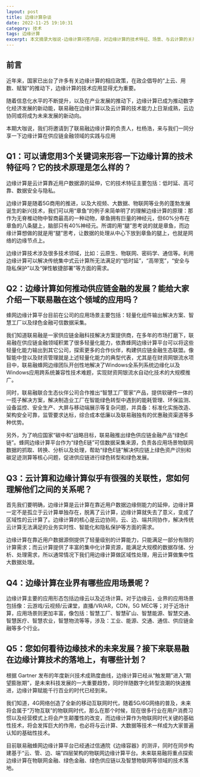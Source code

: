 ```yaml
---
layout: post
title: 边缘计算杂谈
date: 2022-11-25 19:10:31
category: 技术
tags: 边缘计算
excerpt: 本文摘录大咖说-边缘计算问答内容，对边缘计算的技术特征、场景、与云计算的关系以及未来发展做出来我个人的思考和总结
---
```


## 前言

近年来，国家已出台了许多有关边缘计算的相应政策，在政企倡导的“上云、用数、赋智”的推动下，边缘计算的技术应用显得尤为重要。

随着信息化水平的不断提升，以及在产业发展的推动下，边缘计算已成为推动数字化经济发展的新动能，联易融在边缘计算以及云计算的技术能力上日渐成熟，云边协同或将成为未来发展的新动向。

本期大咖说，我们将邀请到了联易融边缘计算的负责人，杜杨浩，来与我们一同分享一下边缘计算在供应链金融领域的实践与应用

## Q1：可以请您用3个关键词来形容一下边缘计算的技术特征吗？它的技术原理是怎么样的？

边缘计算是云计算靠近用户数据源的延伸，它的技术特征主要包括：低时延、高可靠、数据安全与隐私。

边缘计算是随着5G商用的推进，以及大视频、大数据、物联网等业务的蓬勃发展诞生的新兴技术，我们可以用“章鱼”的例子来简单明了的理解边缘计算的原理：那作为无脊椎动物中智商最高的一种动物，章鱼拥有巨量的神经元，但60%分布在章鱼的八条腿上，脑部只有40%神经元。所谓的用“腿”思考说的就是章鱼，而边缘计算想做的就是用“腿”思考，让数据的处理从中心下放到章鱼的腿上，也就是网络的边缘节点上。

边缘计算技术涉及很多技术领域，比如：云原生、物联网、密码学、通信等。利用边缘计算可以解决传统集中式云计算所无法满足的“低时延”，“高带宽”，“安全与隐私保护”以及“弹性敏捷部署”等方面的需求。

## Q2：边缘计算如何推动供应链金融的发展？能给大家介绍一下联易融在这个领域的应用吗？

蜂网边缘计算平台目前在公司的应用场景主要包括：轻量化组件输出解决方案、智慧工厂以及绿色金融可信数据采集。

我们知道联易融是一家供应链金融科技解决方案提供商，在多年的市场打磨下，联易融在供应链金融领域积累了很多轻量化能力，依靠蜂网边缘计算平台可以将这些轻量化能力输出到其它公司，探索更多的合作伙伴，构建供应链金融生态联盟。像智能中登以及财资管理就是上述轻量化能力的典型代表，尤其是在财资网银流水项目中，联易融蜂网边缘团队开创性地解决了Windows全系列系统边缘化以及Windows应用跨系统兼容性技术难题，实现财资网银流水自动化技术的大规模推广。

同时，联易融联合生态伙伴公司合作推出“智慧工厂管家”产品，提供软硬件一体的一揽子解决方案，解决制造业工厂在智能绿色转型中遇到的能耗管理、环保监测、设备监控、安全生产、大屏与移动端展示等复杂问题，并具备：标准化实施改造、架构安全可靠，监管要求达标，综合成本低廉以及联易融独有的优惠融资渠道等多种优势。

另外，为了响应国家“碳中和”战略目标，联易融推出绿色供应链金融产品“绿色E链”。蜂网边缘计算平台作为“绿色E链”可信数据采集来源，负责各应用场景物联网数据的抓取、转换、分析以及处理，帮助“绿色E链”解决供应链上绿色资产识别和碳足迹测算等核心问题，促进供应链进行绿色转型和绿色发展。

## Q3：云计算和边缘计算似乎有很强的关联性，您如何理解他们之间的关系呢？

首先我们要明确，边缘计算是云计算在靠近用户数据边缘侧能力的延伸，边缘计算一定不是孤立于云计算单独存在，脱离了云计算，边缘计算就失去了意义，变成了区域性的云计算了。边缘计算的核心是云边协同，云、边、端共同协作，解决传统云计算无法满足的业务实时性、智能化和隐私保护等方面的需求。

边缘计算在靠近用户数据源侧提供了轻量级别的计算能力，只能满足一部分有限的计算需求；而云计算提供了丰富的集中化计算资源，能满足大规模的数据存储、分析、处理需求，所以通常情况下我们用边缘计算做区域性处理，用云计算做集中性大数据处理。

## Q4：边缘计算在业界有哪些应用场景呢？

边缘计算主要的应用形态包括边缘云以及近场计算。对于边缘云，业界的应用场景包括像：云游戏/云视频/云课堂，直播/VR/AR，CDN，5G MEC等；对于近场计算，应用场景则更加丰富，像包括：智慧工厂、智慧矿山、智慧能源、智慧交通、智慧医疗、智慧农业，智慧物流等等，涉及：工业、能源、交通、通信、供应链金融等多个行业。

## Q5：您如何看待边缘技术的未来发展？接下来联易融在边缘计算技术的落地上，有哪些计划？

根据 Gartner 发布的年度新兴技术成熟度曲线，边缘计算已经从“触发期”进入“期望膨胀期”，是未来科技发展的一大重要趋势，同时伴随数字化转型浪潮的快速推进，边缘计算赋能千行百业的时代已经到来。

我们知道，4G网络创造了全新的移动互联网时代，随着5G/6G网络的普及，未来将会属于“万物互联”的物联网时代，那么在那个时候，现在很多行业在用户消费习惯以及经营模式上将会产生颠覆性的改变，而边缘计算作为物联网时代关键的基础性技术，将会发挥巨大的作用，也必将与云计算、大数据等技术一样成为大家普遍认知的基础性技术。

目前联易融蜂网边缘计算平台已经通过信通院《边缘容器》的测评，同时在同步构建基于“云、管、边、端”四层架构的物联网边缘计算平台。未来联易融将重点探索边缘计算在物联网金融、绿色金融、绿色供应链以及智慧物联网等领域的技术落地。